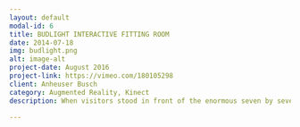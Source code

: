 ```yaml
---
layout: default
modal-id: 6
title: BUDLIGHT INTERACTIVE FITTING ROOM
date: 2014-07-18
img: budlight.png
alt: image-alt
project-date: August 2016
project-link: https://vimeo.com/180105298
client: Anheuser Busch
category: Augmented Reality, Kinect
description: When visitors stood in front of the enormous seven by seven-foot screen, Bud Light “swag” was digitally superimposed on their body, giving partygoers the opportunity to see themselves wearing the products, without having to physically try them on. Once satisfied with their selected item, visitors could snap a photo of themselves wearing the digital merchandise. The photo could then be shared on social media.

---
```

